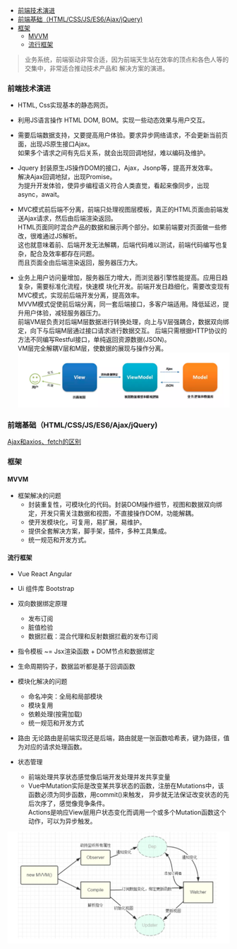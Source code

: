 
<!-- vim-markdown-toc GFM -->

- [前端技术演进](#前端技术演进)
- [前端基础（HTML/CSS/JS/ES6/Ajax/jQuery)](#前端基础htmlcssjses6ajaxjquery)
- [框架](#框架)
  - [MVVM](#mvvm)
  - [流行框架](#流行框架)

<!-- vim-markdown-toc -->


> 业务系统，前端驱动非常合适，因为前端天生站在效率的顶点和各色人等的交集中，非常适合推动技术产品和
  解决方案的演进。


### 前端技术演进
- HTML, Css实现基本的静态网页。

- 利用JS语言操作 HTML DOM, BOM。实现一些动态效果与用户交互。

- 需要后端数据支持，又要提高用户体验。要求异步网络请求，不会更新当前页面，出现JS原生接口Ajax。  
  如果多个请求之间有先后关系，就会出现回调地狱，难以编码及维护。

- Jquery 封装原生JS操作DOM的接口，Ajax，Jsonp等，提高开发效率。  
  解决Ajax回调地狱，出现Promise。  
  为提升开发体验，使异步编程语义符合人类直觉，看起来像同步，出现async，await。

- MVC模式前后端不分离，前端只处理视图层模板，真正的HTML页面由前端发送Ajax请求，然后由后端渲染返回。  
  HTML页面同时混合产品的数据和展示两个部分。如果前端要对页面做一些修改，很难通过JS解析。  
  这也就意味着前、后端开发无法解耦，后端代码难以测试，前端代码编写也复杂，配合及效率都存在问题。  
  而且页面全由后端渲染返回，服务器压力大。

- 业务上用户访问量增加，服务器压力增大，而浏览器引擎性能提高。应用日趋复杂，需要标准化流程，快速模
  块化开发。前端开发日趋细化，需要改变现有MVC模式，实现前后端开发分离，提高效率。  
  MVVM模式促使前后端分离，同一套后端接口，多客户端适用。降低延迟，提升用户体验，减轻服务器压力。  
  前端VM层负责对后端M层数据进行转换处理，向上与V层强耦合，数据双向绑定，向下与后端M层通过接口请求进行数据交互。
  后端只需根据HTTP协议的方法不同编写Restful接口，单纯返回资源数据(JSON)。  
  VM层完全解耦V层和M层，使数据的展现与操作分离。  
  <img src='../0.Resources/frontend/MVVM.png'>


### 前端基础（HTML/CSS/JS/ES6/Ajax/jQuery)

[Ajax和axios、fetch的区别](https://www.jianshu.com/p/8bc48f8fde75)


### 框架


#### MVVM
- 框架解决的问题
  - 封装重复性，可模块化的代码。封装DOM操作细节，视图和数据双向绑定，开发只需关注数据和视图，不直接操作DOM，功能解耦。
  - 使开发模块化，可复用，易扩展，易维护。
  - 提供全套解决方案，脚手架，插件，多种工具集成。
  - 统一规范和开发方式。


#### 流行框架
  - Vue React Angular

  - Ui 组件库 Bootstrap

  - 双向数据绑定原理  
    - 发布订阅
    - 脏值检验
    - 数据拦截：混合代理和反射数据拦截的发布订阅

  - 指令模板 ~= Jsx渲染函数 + DOM节点和数据绑定

  - 生命周期钩子，数据监听都是基于回调函数

  - 模块化解决的问题
    - 命名冲突：全局和局部模块
    - 模块复用
    - 依赖处理(按需加载)
    - 统一规范和开发方式

  - 路由
    无论路由是前端实现还是后端，路由就是一张函数哈希表，键为路径，值为对应的请求处理函数。

  - 状态管理
    - 前端处理共享状态感觉像后端开发处理并发共享变量
    - Vue中Mutation实际是改变某共享状态的函数，注册在Mutations中，该函数必须为同步函数，用commit()来触发，
      异步就无法保证改变状态的先后次序了，感觉像竞争条件。  
      Actions是响应View层用户状态变化而调用一个或多个Mutation函数这个动作，可以为异步触发。

  <img src='../0.Resources/frontend/双向绑定.png'>

